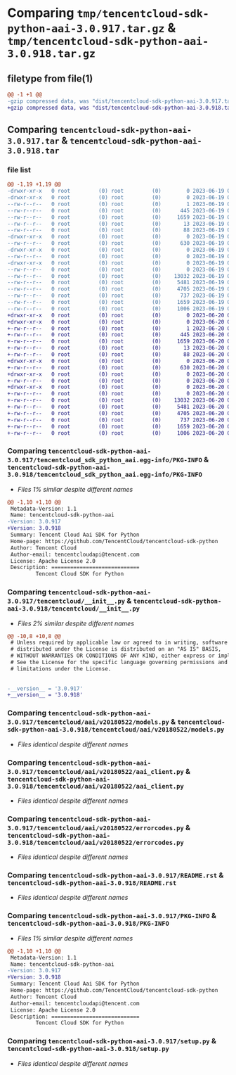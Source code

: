 # Comparing `tmp/tencentcloud-sdk-python-aai-3.0.917.tar.gz` & `tmp/tencentcloud-sdk-python-aai-3.0.918.tar.gz`

## filetype from file(1)

```diff
@@ -1 +1 @@
-gzip compressed data, was "dist/tencentcloud-sdk-python-aai-3.0.917.tar", last modified: Mon Jun 19 00:16:23 2023, max compression
+gzip compressed data, was "dist/tencentcloud-sdk-python-aai-3.0.918.tar", last modified: Tue Jun 20 02:31:31 2023, max compression
```

## Comparing `tencentcloud-sdk-python-aai-3.0.917.tar` & `tencentcloud-sdk-python-aai-3.0.918.tar`

### file list

```diff
@@ -1,19 +1,19 @@
-drwxr-xr-x   0 root         (0) root         (0)        0 2023-06-19 00:16:23.000000 tencentcloud-sdk-python-aai-3.0.917/
-drwxr-xr-x   0 root         (0) root         (0)        0 2023-06-19 00:16:23.000000 tencentcloud-sdk-python-aai-3.0.917/tencentcloud_sdk_python_aai.egg-info/
--rw-r--r--   0 root         (0) root         (0)        1 2023-06-19 00:16:23.000000 tencentcloud-sdk-python-aai-3.0.917/tencentcloud_sdk_python_aai.egg-info/dependency_links.txt
--rw-r--r--   0 root         (0) root         (0)      445 2023-06-19 00:16:23.000000 tencentcloud-sdk-python-aai-3.0.917/tencentcloud_sdk_python_aai.egg-info/SOURCES.txt
--rw-r--r--   0 root         (0) root         (0)     1659 2023-06-19 00:16:23.000000 tencentcloud-sdk-python-aai-3.0.917/tencentcloud_sdk_python_aai.egg-info/PKG-INFO
--rw-r--r--   0 root         (0) root         (0)       13 2023-06-19 00:16:23.000000 tencentcloud-sdk-python-aai-3.0.917/tencentcloud_sdk_python_aai.egg-info/top_level.txt
--rw-r--r--   0 root         (0) root         (0)       88 2023-06-19 00:16:23.000000 tencentcloud-sdk-python-aai-3.0.917/setup.cfg
-drwxr-xr-x   0 root         (0) root         (0)        0 2023-06-19 00:16:23.000000 tencentcloud-sdk-python-aai-3.0.917/tencentcloud/
--rw-r--r--   0 root         (0) root         (0)      630 2023-06-19 00:16:23.000000 tencentcloud-sdk-python-aai-3.0.917/tencentcloud/__init__.py
-drwxr-xr-x   0 root         (0) root         (0)        0 2023-06-19 00:16:23.000000 tencentcloud-sdk-python-aai-3.0.917/tencentcloud/aai/
--rw-r--r--   0 root         (0) root         (0)        0 2023-06-19 00:16:23.000000 tencentcloud-sdk-python-aai-3.0.917/tencentcloud/aai/__init__.py
-drwxr-xr-x   0 root         (0) root         (0)        0 2023-06-19 00:16:23.000000 tencentcloud-sdk-python-aai-3.0.917/tencentcloud/aai/v20180522/
--rw-r--r--   0 root         (0) root         (0)        0 2023-06-19 00:16:23.000000 tencentcloud-sdk-python-aai-3.0.917/tencentcloud/aai/v20180522/__init__.py
--rw-r--r--   0 root         (0) root         (0)    13032 2023-06-19 00:16:23.000000 tencentcloud-sdk-python-aai-3.0.917/tencentcloud/aai/v20180522/models.py
--rw-r--r--   0 root         (0) root         (0)     5481 2023-06-19 00:16:23.000000 tencentcloud-sdk-python-aai-3.0.917/tencentcloud/aai/v20180522/aai_client.py
--rw-r--r--   0 root         (0) root         (0)     4705 2023-06-19 00:16:23.000000 tencentcloud-sdk-python-aai-3.0.917/tencentcloud/aai/v20180522/errorcodes.py
--rw-r--r--   0 root         (0) root         (0)      737 2023-06-19 00:16:23.000000 tencentcloud-sdk-python-aai-3.0.917/README.rst
--rw-r--r--   0 root         (0) root         (0)     1659 2023-06-19 00:16:23.000000 tencentcloud-sdk-python-aai-3.0.917/PKG-INFO
--rw-r--r--   0 root         (0) root         (0)     1006 2023-06-19 00:16:23.000000 tencentcloud-sdk-python-aai-3.0.917/setup.py
+drwxr-xr-x   0 root         (0) root         (0)        0 2023-06-20 02:31:31.000000 tencentcloud-sdk-python-aai-3.0.918/
+drwxr-xr-x   0 root         (0) root         (0)        0 2023-06-20 02:31:31.000000 tencentcloud-sdk-python-aai-3.0.918/tencentcloud_sdk_python_aai.egg-info/
+-rw-r--r--   0 root         (0) root         (0)        1 2023-06-20 02:31:31.000000 tencentcloud-sdk-python-aai-3.0.918/tencentcloud_sdk_python_aai.egg-info/dependency_links.txt
+-rw-r--r--   0 root         (0) root         (0)      445 2023-06-20 02:31:31.000000 tencentcloud-sdk-python-aai-3.0.918/tencentcloud_sdk_python_aai.egg-info/SOURCES.txt
+-rw-r--r--   0 root         (0) root         (0)     1659 2023-06-20 02:31:31.000000 tencentcloud-sdk-python-aai-3.0.918/tencentcloud_sdk_python_aai.egg-info/PKG-INFO
+-rw-r--r--   0 root         (0) root         (0)       13 2023-06-20 02:31:31.000000 tencentcloud-sdk-python-aai-3.0.918/tencentcloud_sdk_python_aai.egg-info/top_level.txt
+-rw-r--r--   0 root         (0) root         (0)       88 2023-06-20 02:31:31.000000 tencentcloud-sdk-python-aai-3.0.918/setup.cfg
+drwxr-xr-x   0 root         (0) root         (0)        0 2023-06-20 02:31:31.000000 tencentcloud-sdk-python-aai-3.0.918/tencentcloud/
+-rw-r--r--   0 root         (0) root         (0)      630 2023-06-20 02:31:31.000000 tencentcloud-sdk-python-aai-3.0.918/tencentcloud/__init__.py
+drwxr-xr-x   0 root         (0) root         (0)        0 2023-06-20 02:31:31.000000 tencentcloud-sdk-python-aai-3.0.918/tencentcloud/aai/
+-rw-r--r--   0 root         (0) root         (0)        0 2023-06-20 02:31:31.000000 tencentcloud-sdk-python-aai-3.0.918/tencentcloud/aai/__init__.py
+drwxr-xr-x   0 root         (0) root         (0)        0 2023-06-20 02:31:31.000000 tencentcloud-sdk-python-aai-3.0.918/tencentcloud/aai/v20180522/
+-rw-r--r--   0 root         (0) root         (0)        0 2023-06-20 02:31:31.000000 tencentcloud-sdk-python-aai-3.0.918/tencentcloud/aai/v20180522/__init__.py
+-rw-r--r--   0 root         (0) root         (0)    13032 2023-06-20 02:31:31.000000 tencentcloud-sdk-python-aai-3.0.918/tencentcloud/aai/v20180522/models.py
+-rw-r--r--   0 root         (0) root         (0)     5481 2023-06-20 02:31:31.000000 tencentcloud-sdk-python-aai-3.0.918/tencentcloud/aai/v20180522/aai_client.py
+-rw-r--r--   0 root         (0) root         (0)     4705 2023-06-20 02:31:31.000000 tencentcloud-sdk-python-aai-3.0.918/tencentcloud/aai/v20180522/errorcodes.py
+-rw-r--r--   0 root         (0) root         (0)      737 2023-06-20 02:31:31.000000 tencentcloud-sdk-python-aai-3.0.918/README.rst
+-rw-r--r--   0 root         (0) root         (0)     1659 2023-06-20 02:31:31.000000 tencentcloud-sdk-python-aai-3.0.918/PKG-INFO
+-rw-r--r--   0 root         (0) root         (0)     1006 2023-06-20 02:31:31.000000 tencentcloud-sdk-python-aai-3.0.918/setup.py
```

### Comparing `tencentcloud-sdk-python-aai-3.0.917/tencentcloud_sdk_python_aai.egg-info/PKG-INFO` & `tencentcloud-sdk-python-aai-3.0.918/tencentcloud_sdk_python_aai.egg-info/PKG-INFO`

 * *Files 1% similar despite different names*

```diff
@@ -1,10 +1,10 @@
 Metadata-Version: 1.1
 Name: tencentcloud-sdk-python-aai
-Version: 3.0.917
+Version: 3.0.918
 Summary: Tencent Cloud Aai SDK for Python
 Home-page: https://github.com/TencentCloud/tencentcloud-sdk-python
 Author: Tencent Cloud
 Author-email: tencentcloudapi@tencent.com
 License: Apache License 2.0
 Description: ============================
         Tencent Cloud SDK for Python
```

### Comparing `tencentcloud-sdk-python-aai-3.0.917/tencentcloud/__init__.py` & `tencentcloud-sdk-python-aai-3.0.918/tencentcloud/__init__.py`

 * *Files 2% similar despite different names*

```diff
@@ -10,8 +10,8 @@
 # Unless required by applicable law or agreed to in writing, software
 # distributed under the License is distributed on an "AS IS" BASIS,
 # WITHOUT WARRANTIES OR CONDITIONS OF ANY KIND, either express or implied.
 # See the License for the specific language governing permissions and
 # limitations under the License.
 
 
-__version__ = '3.0.917'
+__version__ = '3.0.918'
```

### Comparing `tencentcloud-sdk-python-aai-3.0.917/tencentcloud/aai/v20180522/models.py` & `tencentcloud-sdk-python-aai-3.0.918/tencentcloud/aai/v20180522/models.py`

 * *Files identical despite different names*

### Comparing `tencentcloud-sdk-python-aai-3.0.917/tencentcloud/aai/v20180522/aai_client.py` & `tencentcloud-sdk-python-aai-3.0.918/tencentcloud/aai/v20180522/aai_client.py`

 * *Files identical despite different names*

### Comparing `tencentcloud-sdk-python-aai-3.0.917/tencentcloud/aai/v20180522/errorcodes.py` & `tencentcloud-sdk-python-aai-3.0.918/tencentcloud/aai/v20180522/errorcodes.py`

 * *Files identical despite different names*

### Comparing `tencentcloud-sdk-python-aai-3.0.917/README.rst` & `tencentcloud-sdk-python-aai-3.0.918/README.rst`

 * *Files identical despite different names*

### Comparing `tencentcloud-sdk-python-aai-3.0.917/PKG-INFO` & `tencentcloud-sdk-python-aai-3.0.918/PKG-INFO`

 * *Files 1% similar despite different names*

```diff
@@ -1,10 +1,10 @@
 Metadata-Version: 1.1
 Name: tencentcloud-sdk-python-aai
-Version: 3.0.917
+Version: 3.0.918
 Summary: Tencent Cloud Aai SDK for Python
 Home-page: https://github.com/TencentCloud/tencentcloud-sdk-python
 Author: Tencent Cloud
 Author-email: tencentcloudapi@tencent.com
 License: Apache License 2.0
 Description: ============================
         Tencent Cloud SDK for Python
```

### Comparing `tencentcloud-sdk-python-aai-3.0.917/setup.py` & `tencentcloud-sdk-python-aai-3.0.918/setup.py`

 * *Files identical despite different names*

